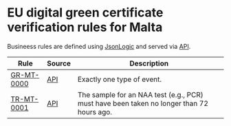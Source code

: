 # EU digital green certificate verification rules for Malta

Busineess rules are defined using [JsonLogic](https://jsonlogic.com) and served via [API](https://dgca-businessrule-service-test.ezdrav.si/rules/MT).

| Rule | Source | Description |
| ---- | ------ | ----------- |
| [GR-MT-0000](GR-MT-0000.json) | [API](https://dgca-businessrule-service-test.ezdrav.si/rules/MT/e7b8c817ac671ace3194f05e31168c4c1830ec2bee691d78846f83c4ac282795) | Exactly one type of event. |
| [TR-MT-0001](TR-MT-0001.json) | [API](https://dgca-businessrule-service-test.ezdrav.si/rules/MT/9199646ac2d2f0c0d7bc4f9d7cad2227b048f93a5e75bf61124c6dd448bbcaab) | The sample for an NAA test (e.g., PCR) must have been taken no longer than 72 hours ago. |
